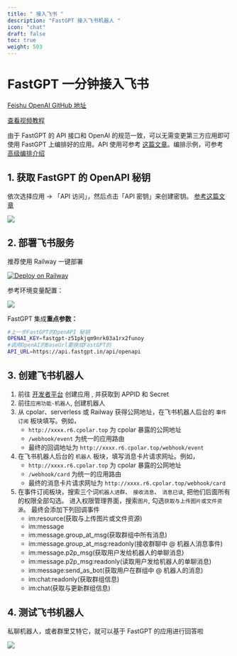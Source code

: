 ```yaml
---
title: " 接入飞书 "
description: "FastGPT 接入飞书机器人 "
icon: "chat"
draft: false
toc: true
weight: 503
---
```


# FastGPT 一分钟接入飞书

[Feishu OpenAI GitHub 地址](https://github.com/ConnectAI-E/Feishu-OpenAI)

[查看视频教程](https://www.bilibili.com/video/BV1Su4y1r7R3/?spm_id_from=333.999.list.card_archive.click)

由于 FastGPT 的 API 接口和 OpenAI 的规范一致，可以无需变更第三方应用即可使用 FastGPT 上编排好的应用。API 使用可参考 [这篇文章](/docs/use-cases/openapi/)。编排示例，可参考 [高级编排介绍](/docs/workflow/intro)

## 1. 获取 FastGPT 的 OpenAPI 秘钥

依次选择应用 -> 「API 访问」，然后点击「API 密钥」来创建密钥。 [参考这篇文章](/docs/use-cases/openapi/)

![](/imgs/fastgpt-api.png)

## 2. 部署飞书服务

推荐使用 Railway 一键部署

[![Deploy on Railway](https://railway.app/button.svg)](https://railway.app/template/10D-TF?referralCode=oMcVS2)

参考环境变量配置：

![](/imgs/feishu-env.png)

FastGPT 集成**重点参数：**

```bash
#上一步FastGPT的OpenAPI 秘钥
OPENAI_KEY=fastgpt-z51pkjqm9nrk03a1rx2funoy
#调用OpenAI的BaseUrl要换成FastGPT的
API_URL=https://api.fastgpt.in/api/openapi
```

## 3. 创建飞书机器人

1. 前往 [开发者平台](https://open.feishu.cn/app?lang=zh-CN) 创建应用 , 并获取到 APPID 和 Secret
2. 前往`应用功能-机器人`, 创建机器人
3. 从 cpolar、serverless 或 Railway 获得公网地址，在飞书机器人后台的 `事件订阅` 板块填写。例如，
   - `http://xxxx.r6.cpolar.top` 为 cpolar 暴露的公网地址
   - `/webhook/event` 为统一的应用路由
   - 最终的回调地址为 `http://xxxx.r6.cpolar.top/webhook/event`
4. 在飞书机器人后台的 `机器人` 板块，填写消息卡片请求网址。例如，
   - `http://xxxx.r6.cpolar.top` 为 cpolar 暴露的公网地址
   - `/webhook/card` 为统一的应用路由
   - 最终的消息卡片请求网址为 `http://xxxx.r6.cpolar.top/webhook/card`
5. 在事件订阅板块，搜索三个词`机器人进群`、 `接收消息`、 `消息已读`, 把他们后面所有的权限全部勾选。 进入权限管理界面，搜索`图片`, 勾选`获取与上传图片或文件资源`。 最终会添加下列回调事件
   - im:resource(获取与上传图片或文件资源)
   - im:message
   - im:message.group_at_msg(获取群组中所有消息)
   - im:message.group_at_msg:readonly(接收群聊中 @ 机器人消息事件)
   - im:message.p2p_msg(获取用户发给机器人的单聊消息)
   - im:message.p2p_msg:readonly(读取用户发给机器人的单聊消息)
   - im:message:send_as_bot(获取用户在群组中 @ 机器人的消息)
   - im:chat:readonly(获取群组信息)
   - im:chat(获取与更新群组信息)

## 4. 测试飞书机器人

私聊机器人，或者群里艾特它，就可以基于 FastGPT 的应用进行回答啦

![](/imgs/feishu-res.png)